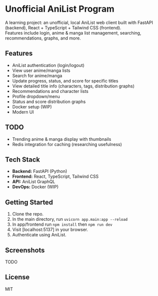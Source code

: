 # Unofficial AniList Program

A learning project: an unofficial, local AniList web client built with FastAPI (backend), React + TypeScript + Tailwind CSS (frontend).  
Features include login, anime & manga list management, searching, recommendations, graphs, and more.

## Features

- AniList authentication (login/logout)
- View user anime/manga lists
- Search for anime/manga
- Update progress, status, and score for specific titles
- View detailed title info (characters, tags, distribution graphs)
- Recommendations and character lists
- Profile dropdown/menu
- Status and score distribution graphs
- Docker setup (WIP)
- Modern UI

## TODO

- Trending anime & manga display with thumbnails
- Redis integration for caching (researching usefulness)

## Tech Stack

- **Backend:** FastAPI (Python)
- **Frontend:** React, TypeScript, Tailwind CSS
- **API:** AniList GraphQL
- **DevOps:** Docker (WIP)

## Getting Started

1. Clone the repo.
2. In the main directory, run `uvicorn app.main:app --reload`
3. In app/frontend run `npm install` then `npm run dev`
4. Visit [localhost:5137] in your browser.
5. Authenticate using AniList.

## Screenshots
TODO

## License

MIT

